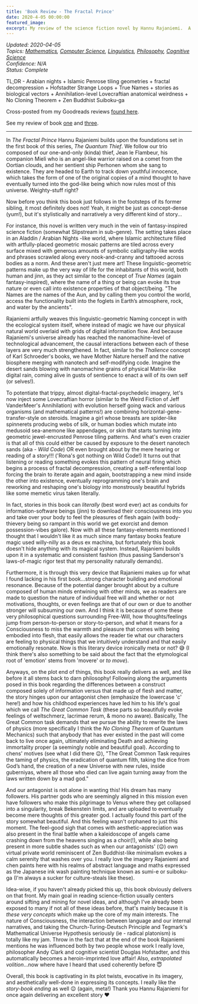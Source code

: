 ```yaml
---
title: 'Book Review - The Fractal Prince'
date: 2020-4-05 00:00:00
featured_image: 
excerpt: My review of the science fiction novel by Hannu Rajaniemi.  A novel that combines Arabian nights + Islamic Penrose tiling geometries + fractal decompression + Hofstadter Strange Loops + True Names + stories as biological vectors + Annihilation-level Lovecraftian anatomical weirdness + No Cloning Theorem + Zen Buddhist Suiboku-ga  
---
```

*Updated: 2020-04-05*  
*Topics: [Mathematics](https://mundyreimer.github.io/archive), [Computer Science](https://mundyreimer.github.io/archive), [Linguistics](https://mundyreimer.github.io/archive), [Philosophy](https://mundyreimer.github.io/archive), [Cognitive Science](https://mundyreimer.github.io/archive)*  
*Confidence: N/A*  
*Status: Complete* 

TL;DR - Arabian nights + Islamic Penrose tiling geometries + fractal decompression + Hofstadter Strange Loops + True Names + stories as biological vectors + Annihilation-level Lovecraftian anatomical weirdness + No Cloning Theorem + Zen Buddhist Suiboku-ga

Cross-posted from my Goodreads reviews [found here](https://www.goodreads.com/review/show/3239518360).

See my review of book [one](https://mundyreimer.github.io/blog/book-review-thequantumthief) and [three](https://mundyreimer.github.io/blog/book-review-thecausalangel).

---

In *The Fractal Prince* Hannu Rajaniemi builds upon the foundations set in the first book of this series, *The Quantum Thief*.  We follow our trio composed of our one-and-only (kinda) thief, Jean le Flambeur, his companion Mieli who is an angel-like warrior raised on a comet from the Oortian clouds, and her sentient ship Perhonen whom she sang to existence.  They are headed to Earth to track down youthful innocence, which takes the form of one of the original copies of a mind thought to have eventually turned into the god-like being which now rules most of this universe.  Weighty-stuff right?  

Now before you think this book just follows in the footsteps of its former sibling, it most definitely does not!  Yeah, it might be just as concept-dense (yum!), but it's stylistically and narratively a very different kind of story…

For instance, this novel is written very much in the vein of fantasy-inspired science fiction (somewhat Slipstream in sub-genre).  The setting takes place in an Aladdin / Arabian Nights -like world, where Islamic architecture filled with artfully-placed geometric mosaic patterns are tiled across every surface mixed with generous amounts of symbolic calligraphy-like words and phrases scrawled along every nook-and-cranny and tattooed across bodies as a norm.  And these aren't just mere art!  These linguistic-geometric patterns make up the very way of life for the inhabitants of this world, both human and jinn, as they act similar to the concept of *True Names* (again fantasy-inspired), where the name of a thing or being can evoke its true nature or even call into existence properties of that object/being.  "The Names are the names of the Aun, and by calling them you control the world, access the functionality built into the foglets in Earth’s atmosphere, rock, and water by the ancients". 

Rajaniemi artfully weaves this linguistic-geometric Naming concept in with the ecological system itself, where instead of magic we have our physical natural world overlaid with grids of digital information flow.  And because Rajaniemi's universe already has reached the nanomachine-level of technological advancement, the causal interactions between each of these layers are very much strengthened.  In fact, similar to the *Thalience* concept of Karl Schroeder's books, we have Mother Nature herself and the native biosphere merging with nanotech and self-modifying code.  Imagine the desert sands blowing with nanomachine grains of physical Matrix-like digital rain, coming alive in gusts of sentience to enact a will of its own self (or selves!).  

To potentiate that trippy, almost digital-fractal-psychedelic imagery, let's now inject some Lovecraftian horror (similar to the Weird Fiction of Jeff VanderMeer's Annihilation) with evolution herself going wack and various organisms (and mathematical patterns!) are combining horizontal-gene-transfer-style on steroids.  Imagine a girl whose breasts are spider-like spinnerets producing webs of silk, or human bodies which mutate into medusoid sea-anemone like appendages, or skin that starts turning into geometric jewel-encrusted Penrose tiling patterns.  And what's even crazier is that all of this could either be caused by exposure to the desert nanotech sands (aka - *Wild Code*) OR even brought about by the mere hearing or reading of a story!!!  ('Rona's got nothing on Wild Code!)  It turns out that listening or reading something evokes this pattern of neural firing which begins a process of fractal decompression, creating a self-referential loop forcing the brain to iterate again and again, bootstrapping a new mind inside the other into existence, eventually reprogramming one's brain and reworking and reshaping one's biology into monstrously beautiful hybrids like some memetic virus taken literally.  

In fact, stories in this book can *literally* (best word ever) act as conduits for information-software beings (jinn) to download their consciousness into you and take over your body to feel the pleasures of flesh again (with body-thievery being so rampant in this world we get exorcist and demon possession-vibes galore). Now with all these fantasy-elements mentioned I thought that I wouldn't like it as much since many fantasy books feature magic used willy-nilly as a deus ex machina, but fortunately this book doesn't hide anything with its magical system.  Instead, Rajaniemi builds upon it in a systematic and consistent fashion (thus passing Sanderson's laws-of-magic rigor test that my personality naturally demands).

Furthermore, it is through this very device that Rajaniemi makes up for what I found lacking in his first book...strong character building and emotional resonance.  Because of the potential danger brought about by a culture composed of human minds entwining with other minds, we as readers are made to question the nature of individual free will and whether or not motivations, thoughts, or even feelings are that of our own or due to another stronger will subsuming our own.  And I think it is because of some these very philosophical questions surrounding Free-Will, how thoughts/feelings jump from person-to-person or story-to-person, and what it means for a Consciousness to miss the warmth and pleasure that comes with being embodied into flesh, that easily allows the reader tie what our characters are feeling to physical things that we intuitively understand and that easily emotionally resonate.  Now is this literary device ironically meta or not? 😅  (I think there's also something to be said about the fact that the etymological root of 'emotion' stems from 'movere' or *to move*).

Anyways, on the plot end of things, this book really delivers as well, and like before it all stems back to darn philosophy!  Following along the arguments posed in this book regarding the differences between a construct composed solely of information versus that made up of flesh and matter, the story hinges upon our antagonist chen (emphasize the lowercase 'c' here!) and how his childhood experiences have led him to his life's goal which we call *The Great Common Task* (these parts so beautifully evoke feelings of weltschmerz, lacrimae rerum, & mono no aware).  Basically, The Great Common task demands that we pursue the ability to rewrite the laws of physics (more specifically I think the *No Cloning Theorem* of Quantum Mechanics) such that anybody that has ever existed in the past will come back to live once again, ultimately eliminating Death and achieving immortality proper (a seemingly noble and beautiful goal).  According to chens' motives (see what I did there 😉), "The Great Common Task requires the taming of physics, the eradication of quantum filth, taking the dice from God’s hand, the creation of a new Universe with new rules, inside guberniyas, where all those who died can live again turning away from the laws written down by a mad god."

And our antagonist is not alone in wanting this!  His dream has many followers.  His partner gods who are seemingly aligned in this mission even have followers who make this pilgrimage to Venus where they get collapsed into a singularity, break Bekenstein limits, and are uploaded to eventually become mere thoughts of this greater god.  I actually found this part of the story somewhat beautiful.  And this feeling wasn't orphaned to just this moment.  The feel-good sigh that comes with aesthetic-appreciation was also present in the final battle when a kaleidoscope of angels came crashing down from the heavens singing as a choir(!), while also being present in more subtle shades such as when our antagonists' (😉) own virtual private world reminiscent of Zen Buddhist-like minimalism evokes a calm serenity that washes over you.  I really love the imagery Rajaniemi and chen paints here with his realms of abstract language and maths expressed as the Japanese ink wash painting technique known as sumi-e or suiboku-ga (I'm always a sucker for culture-steals like these).      

Idea-wise, if you haven't already picked this up, this book obviously delivers on that front.  My main goal in reading science-fiction usually centers around sifting and mining for novel ideas, and although I've already been exposed to many if not all of these ideas before, that's mainly because it is *these very concepts* which make up the core of my main interests.  The nature of Consciousness, the interaction between language and our internal narratives, and taking the Church-Turing-Deutsch Principle and Tegmark's Mathematical Universe Hypothesis seriously (ie - radical platonism) is totally like my jam.  Throw in the fact that at the end of the book Rajaniemi mentions he was influenced both by two people whose work I really love, philosopher Andy Clark and cognitive scientist Douglas Hofstadter, and this automatically becomes a heroin-imprinted love affair!  Also, *extrapolated volition*...now where have I heard that used coherently before 😇

Overall, this book is captivating in its plot twists, evocative in its imagery, and aesthetically well-done in expressing its concepts.  I really like the *story-book ending* as well 😉 (again, meta!)  Thank you Hannu Rajaniemi for once again delivering an excellent story ❤️
